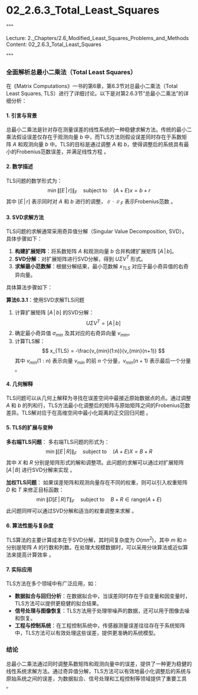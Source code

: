 # 02_2.6.3_Total_Least_Squares

"""

Lecture: 2._Chapters/2.6_Modified_Least_Squares_Problems_and_Methods
Content: 02_2.6.3_Total_Least_Squares

"""

### 全面解析总最小二乘法（Total Least Squares）

在《Matrix Computations》一书的第6章，第6.3节对总最小二乘法（Total Least Squares, TLS）进行了详细讨论。以下是对第2.6.3节“总最小二乘法”的详细分析：

#### 1. 引言与背景

总最小二乘法是针对存在测量误差的线性系统的一种稳健求解方法。传统的最小二乘法假设误差仅存在于观测向量 $b$ 中，而TLS方法则假设误差同时存在于系数矩阵 $A$ 和观测向量 $b$ 中。TLS的目标是通过调整 $A$ 和 $b$，使得调整后的系统具有最小的Frobenius范数误差，并满足线性方程  。

#### 2. 数学描述

TLS问题的数学形式为：
$$ \min \|[E \, | \, r]\|_F \quad \text{subject to} \quad (A + E)x = b + r $$
其中 $[E \, | \, r]$ 表示同时对 $A$ 和 $b$ 进行的调整，$\| \cdot \|_F$ 表示Frobenius范数 。

#### 3. SVD求解方法

TLS问题的求解通常采用奇异值分解（Singular Value Decomposition, SVD）。具体步骤如下：

1. **构建扩展矩阵**：将系数矩阵 $A$ 和观测向量 $b$ 合并构建扩展矩阵 $[A \, | \, b]$。
2. **SVD分解**：对扩展矩阵进行SVD分解，得到 $U\Sigma V^T$ 形式。
3. **求解最小范数解**：根据分解结果，最小范数解 $x_{TLS}$ 对应于最小奇异值的右奇异向量。

具体算法步骤如下：

**算法6.3.1**：使用SVD求解TLS问题
1. 计算扩展矩阵 $[A \, | \, b]$ 的SVD分解：$$ U\Sigma V^T = [A \, | \, b] $$
2. 确定最小奇异值 $\sigma_{min}$ 及其对应的右奇异向量 $v_{min}$。
3. 计算TLS解：$$ x_{TLS} = -\frac{v_{min}(1:n)}{v_{min}(n+1)} $$
其中 $v_{min}(1:n)$ 表示向量 $v_{min}$ 的前 $n$ 个分量，$v_{min}(n+1)$ 表示最后一个分量 。

#### 4. 几何解释

TLS问题可以从几何上解释为寻找在误差空间中最接近原始数据点的点。通过调整 $A$ 和 $b$ 的列和行，TLS方法最小化调整后的矩阵与原始矩阵之间的Frobenius范数差异。TLS解对应于在高维空间中最小化距离的正交回归问题  。

#### 5. TLS的扩展与变种

**多右端TLS问题**：
多右端TLS问题的形式为：
$$ \min \|[E \, | \, R]\|_F \quad \text{subject to} \quad (A + E)X = B + R $$
其中 $X$ 和 $R$ 分别是矩阵形式的解和调整项。此问题的求解可以通过对扩展矩阵 $[A \, | \, B]$ 进行SVD分解来实现 。

**加权TLS问题**：
如果误差矩阵和观测向量存在不同的权重，则可以引入权重矩阵 $D$ 和 $T$ 来修正目标函数：
$$ \min \|D[E \, | \, R]T\|_F \quad \text{subject to} \quad B + R \in \text{range}(A + E) $$
此问题同样可以通过SVD分解和适当的权重调整来求解  。

#### 6. 算法性能与复杂度

TLS算法的主要计算成本在于SVD分解，其时间复杂度为 $O(mn^2)$，其中 $m$ 和 $n$ 分别是矩阵 $A$ 的行数和列数。在处理大规模数据时，可以采用分块算法或近似算法来提高计算效率 。

#### 7. 实际应用

TLS方法在多个领域中有广泛应用，如：
- **数据拟合与回归分析**：在数据拟合中，当误差同时存在于自变量和因变量时，TLS方法可以提供更稳健的拟合结果。
- **信号处理与图像恢复**：TLS方法用于处理带噪声的数据，还可以用于图像去噪和恢复。
- **工程与控制系统**：在工程控制系统中，传感器测量误差往往存在于系统矩阵中，TLS方法可以有效处理这些误差，提供更准确的系统模型。

### 结论

总最小二乘法通过同时调整系数矩阵和观测向量中的误差，提供了一种更为稳健的线性系统求解方法。通过奇异值分解，TLS方法可以有效地最小化调整后的系统与原始系统之间的误差，为数据拟合、信号处理和工程控制等领域提供了重要工具  。